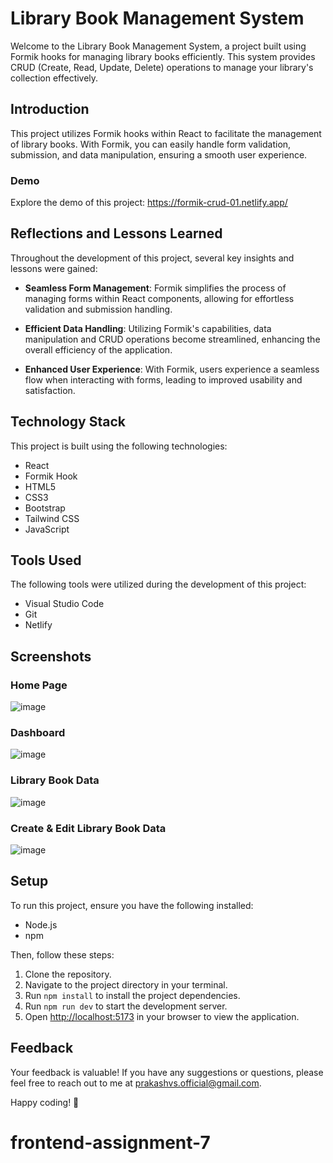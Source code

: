 # Library Book Management System

Welcome to the Library Book Management System, a project built using Formik hooks for managing library books efficiently. This system provides CRUD (Create, Read, Update, Delete) operations to manage your library's collection effectively.

## Introduction

This project utilizes Formik hooks within React to facilitate the management of library books. With Formik, you can easily handle form validation, submission, and data manipulation, ensuring a smooth user experience.

### Demo

Explore the demo of this project: https://formik-crud-01.netlify.app/

## Reflections and Lessons Learned

Throughout the development of this project, several key insights and lessons were gained:

- **Seamless Form Management**: Formik simplifies the process of managing forms within React components, allowing for effortless validation and submission handling.

- **Efficient Data Handling**: Utilizing Formik's capabilities, data manipulation and CRUD operations become streamlined, enhancing the overall efficiency of the application.

- **Enhanced User Experience**: With Formik, users experience a seamless flow when interacting with forms, leading to improved usability and satisfaction.

## Technology Stack

This project is built using the following technologies:

- React
- Formik Hook
- HTML5
- CSS3
- Bootstrap
- Tailwind CSS
- JavaScript

## Tools Used

The following tools were utilized during the development of this project:

- Visual Studio Code
- Git
- Netlify

## Screenshots

### Home Page

![image](https://github.com/Prakash-V-S/formikCRUD/assets/141955456/0a0ee69e-3bc6-436d-95ff-cd083045c47b)


### Dashboard

![image](https://github.com/Prakash-V-S/formikCRUD/assets/141955456/8cbcc5c5-e65d-4354-8bd9-b8cb35ebb291)


### Library Book Data

![image](https://github.com/Prakash-V-S/formikCRUD/assets/141955456/b194bce6-bfb3-42e9-b1c8-1c78ec166c1d)


### Create & Edit Library Book Data

![image](https://github.com/Prakash-V-S/formikCRUD/assets/141955456/0c83ea48-f98b-4bb2-ae9b-441a0426d300)


## Setup

To run this project, ensure you have the following installed:

- Node.js
- npm

Then, follow these steps:

1. Clone the repository.
2. Navigate to the project directory in your terminal.
3. Run `npm install` to install the project dependencies.
4. Run `npm run dev` to start the development server.
5. Open [http://localhost:5173](http://localhost:5173) in your browser to view the application.

## Feedback

Your feedback is valuable! If you have any suggestions or questions, please feel free to reach out to me at prakashvs.official@gmail.com.

Happy coding! 🚀
# frontend-assignment-7
